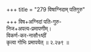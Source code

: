 +++
title = "279 विषाग्निदाम् पतिगुरु"

+++
विष+अग्निदां पति-गुरु-  
निज+अपत्य-प्रमापणीम्।  
विकर्ण-कर-नासौ१ष्ठीं  
कृत्वा गोभिः प्रमापयेत्  ॥ २.२७९ ॥